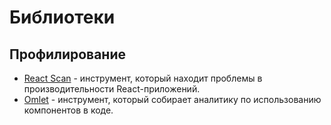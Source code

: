 # Библиотеки

## Профилирование

- [React Scan](https://github.com/aidenybai/react-scan) - инструмент, который находит проблемы в производительности React-приложений.
- [Omlet](https://omlet.dev/) - инструмент, который собирает аналитику по использованию компонентов в коде.

